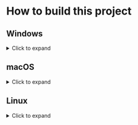 # How to build this project

## Windows

<details>
  <summary>Click to expand</summary>
  
  ### Installing the required tools and dependencies

  #### CMake

  - You will need CMake version 3.17.3 or newer to generate the files that you can use to build this project.
  - You can download CMake from [here](https://cmake.org/download/).

  #### GLFW

  - You will need GLFW version 3.3 or newer, since that library is used for the window of the simulator viewer.
  - You can download GLFW from [here](https://www.glfw.org/download.html).

  #### Qt

  - You will need Qt version 5.15.0 or newer (although older versions should work too), since that library is used for the UI of the simulation controller.
  - You can download the Qt Online Installer from [here](https://www.qt.io/download-qt-installer). Use it to install Qt for open source development.
  - In the `Select Components` page of the Qt Online Installer, select the option that corresponds to the compiler that you will be using that's under `5.15.0` and don't change anything else. In my case I'm using Visual Studio 2019, so I chose the `MSVC 2019 64-bit` option:

  <p align="center">
   <img src="https://github.com/diegomacario/Dyna-Kinematics/blob/master/readme_images/Qt_Online_Installer_Select_Components_Windows.PNG"/>
  </p>

  #### FFmpeg

  - You will need FFmpeg, since that executable is used to generate GIFs when you record simulations.
  - You can download FFmpeg from [here](https://ffmpeg.org/download.html).
  - Make sure to add the path of the directory that contains `ffmpeg.exe` to your `PATH` environment variable, since this project expects to be able to invoke it globally.

  ### Using CMake to generate the files that you can use to build this project

  - Launch CMake.
  - In the `Where is the source code:` field, enter the path to the root of this repository, that is, the path to the directory that contains the `CMakeLists.txt` file.
  - In the `Where to build the binaries:` field, enter the path to the directory where you want the project to be built. Make sure this directory is outside of the repository.
  - Click on the `Configure` button. You will be asked which generator you would like to use. In my case I would like to build the project using Visual Studio 2019, so I chose the `Visual Studio 16 2019` option:

  <p align="center">
   <img src="https://github.com/diegomacario/Dyna-Kinematics/blob/master/readme_images/CMake_Choose_Generator_Windows.PNG"/>
  </p>

  - After selecting the generator, you might see an error that says `Error in configuration process, project files may be invalid`. The logs at the bottom give more details:

  ```
  Could not find a package configuration file provided by "Qt5" with any of the following names:
  
    Qt5Config.cmake
    qt5-config.cmake
  ```

  - To fix it, enter the path to the following directory of your Qt installation in the `Qt5_DIR-NOTFOUND` field: `\Qt\5.15.0\msvc2019_64\lib\cmake\Qt5`. In my case, the full path is `C:\Qt\5.15.0\msvc2019_64\lib\cmake\Qt5`, but this might change depending on where you installed Qt and what compiler you are using.

  <p align="center">
   <img src="https://github.com/diegomacario/Dyna-Kinematics/blob/master/readme_images/CMake_Qt_Fix_Windows.PNG"/>
  </p>

  - Click on the `Configure` button again. You might see the same error again, but this time the logs will say this:

  ```
  Could not find a package configuration file provided by "glfw3" (requested version 3.3) with any of the following names:
  
    glfw3Config.cmake
    glfw3-config.cmake
  ```

  - To fix it, enter the path to the following directory of your GLFW installation in the `glfw3_DIR-NOTFOUND` field: `\GLFW\lib\cmake\glfw3`. In my case, the full path is `C:\Program Files (x86)\GLFW\lib\cmake\glfw3`, but this might change depending on where you installed GLFW.

  <p align="center">
   <img src="https://github.com/diegomacario/Dyna-Kinematics/blob/master/readme_images/CMake_GLFW_Fix_Windows.PNG"/>
  </p>

  - Click on the `Configure` button again. The configuration should succeed.
  - Click on the `Generate` button. The generation should succeed.
  - You should now be able to build the project using the files generated by CMake. Since I selected Visual Studio 2019 as my generator, CMake created a Visual Studio 2019 solution called `Dyna-Kinematics.sln` for me.

  ### Before launching Dyna-Kinematics

  - Copy the `resources` folder, which is at the root of this repository, to the directory that contains the Dyna-Kinematics executable. This is necessary because the `resources` folder contains a series of shaders that are compiled at runtime.
  - Copy the DLLs listed below from the following directory of your Qt installation to the directory that contains the Dyna-Kinematics executable: `\Qt\5.15.0\msvc2019_64\bin`. In my case, the full path is `C:\Qt\5.15.0\msvc2019_64\bin`, but this might change depending on where you installed Qt and what compiler you are using.
    - Qt5Core.dll
    - Qt5Gui.dll
    - Qt5Widgets.dll
  - Note that if you built the project in `Debug` mode, you should copy the debug DLLs instead:
    - Qt5Cored.dll
    - Qt5Guid.dll
    - Qt5Widgetsd.dll
  - You should now be able to launch Dyna-Kinematics.
</details>

## macOS

<details>
  <summary>Click to expand</summary>

  ### Installing the required tools and dependencies

  #### CMake

  - You will need CMake version 3.17.3 or newer to generate the files that you can use to build this project.
  - You can download CMake from [here](https://cmake.org/download/) or using this command:

  ```sh
  $ brew install cmake
  ```

  #### GLFW

  - You will need GLFW version 3.3 or newer, since that library is used for the window of the simulator viewer.
  - You can download GLFW from [here](https://www.glfw.org/download.html) or using this command:

  ```sh
  $ brew install glfw
  ```

  #### Qt

  - You will need Qt version 5.15.0 or newer (although older versions should work too), since that library is used for the UI of the simulation controller.
  - You can download the Qt Online Installer from [here](https://www.qt.io/download-qt-installer). Use it to install Qt for open source development.
  - If you don't have Xcode installed, you will see a warning that says `You need to install Xcode and set up Xcode command line tools...`. You can ignore it.
  - In the `Select Components` page of the Qt Online Installer, select the `macOS` option that's under `5.15.0` and don't change anything else.

  <p align="center">
   <img src="https://github.com/diegomacario/Dyna-Kinematics/blob/master/readme_images/Qt_Online_Installer_Select_Components_macOS.PNG"/>
  </p>

  - Alternatively, you can also install Qt using the command below, although I have never done it this way so I don't know which components it installs.

  ```sh
  $ brew install qt
  ```

  #### FFmpeg

  - You will need FFmpeg, since that application is used to generate GIFs when you record simulations.
  - You can download FFmpeg from [here](https://ffmpeg.org/download.html) or using this command:

  ```sh
  $ brew install ffmpeg
  ```

  - If you download FFmpeg manually from the FFmpeg website, make sure to place it in a directory that's part of your `PATH` environment variable, since this project expects to be able to invoke it globally.

  ### Using CMake to generate the files that you can use to build this project

  - Launch CMake.
  - In the `Where is the source code:` field, enter the path to the root of this repository, that is, the path to the directory that contains the `CMakeLists.txt` file.
  - In the `Where to build the binaries:` field, enter the path to the directory where you want the project to be built. Make sure this directory is outside of the repository.
  - Click on the `Configure` button. You will be asked which generator you would like to use. In my case I would like to build the project using X, so I chose the `X` option:

  <p align="center">
   <img src=""/>
  </p>

  - After selecting the generator, you might see an error that says `Error in configuration process, project files may be invalid`. The logs at the bottom give more details:

  ```
  Could not find a package configuration file provided by "Qt5" with any of the following names:
  
    Qt5Config.cmake
    qt5-config.cmake
  ```

  - To fix it, enter the path to the following directory of your Qt installation in the `Qt5_DIR-NOTFOUND` field: `/Qt/5.15.0/clang_64/cmake/qt5`. In my case, the full path is `/Users/diegomacario/Qt/5.15.0/clang_64/cmake/qt5`, but this might change depending on where you installed Qt and what compiler you are using.

  <p align="center">
   <img src="https://github.com/diegomacario/Dyna-Kinematics/blob/master/readme_images/CMake_Qt_Fix_macOS.PNG"/>
  </p>

  - Click on the `Configure` button again. You might see the same error again, but this time the logs will say this:

  ```
  Could not find a package configuration file provided by "glfw3" (requested version 3.3) with any of the following names:
  
    glfw3Config.cmake
    glfw3-config.cmake
  ```

  - To fix it, enter the path to the following directory of your GLFW installation in the `glfw3_DIR-NOTFOUND` field: `/cmake/glfw3`. In my case, the full path is `/usr/local/lib/cmake/glfw3`, but this might change depending on where you installed GLFW.
  - Click on the `Configure` button again. The configuration should succeed.
  - Click on the `Generate` button. The generation should succeed.
  - You should now be able to build the project by executing the following command in the directory that you entered for the `Where to build the binaries:` field:

  ```sh
  $ make
  ```

  ### Before launching Dyna-Kinematics

  - Copy the `resources` folder, which is at the root of this repository, to the directory that contains the Dyna-Kinematics executable. This is necessary because the `resources` folder contains a series of shaders that are compiled at runtime.
  - You should now be able to launch Dyna-Kinematics by executing the following command in the directory that contains the Dyna-Kinematics executable:

  ```sh
  $ ./Dyna-Kinematics
  ```
</details>

## Linux

<details>
  <summary>Click to expand</summary>

  ### Summary
  
  I have not tried building this project on a Linux machine because I don't have access to one, but it should be possible to do so by following steps that are very similar to the ones listed in the macOS section of this document.
</details>
